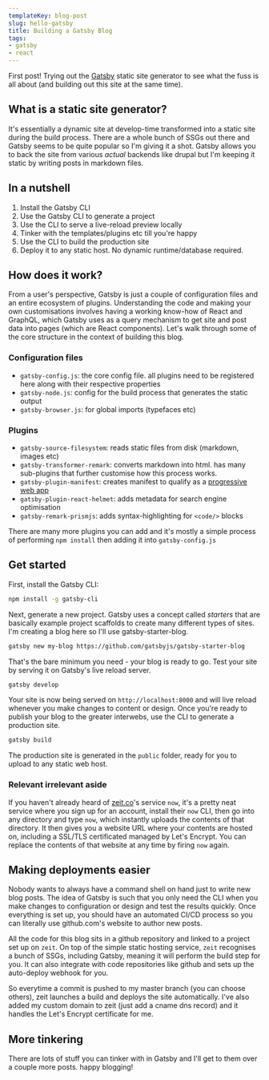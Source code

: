 ```yaml
---
templateKey: blog-post
slug: hello-gatsby
title: Building a Gatsby Blog
tags:
- gatsby
- react
---
```

First post! Trying out the [Gatsby](https://www.gatsbyjs.org/) static site generator to
see what the fuss is all about (and building out this site at the same time).

## What is a static site generator?
It's essentially a dynamic site at develop-time transformed into a static site during the
build process. There are a whole bunch of SSGs out there and Gatsby seems to be quite
popular so I'm giving it a shot. Gatsby allows you to back the site from various *actual*
backends like drupal but I'm keeping it static by writing posts in markdown files.

## In a nutshell
1. Install the Gatsby CLI
2. Use the Gatsby CLI to generate a project
3. Use the CLI to serve a live-reload preview locally
4. Tinker with the templates/plugins etc till you're happy
5. Use the CLI to build the production site
6. Deploy it to any static host. No dynamic runtime/database required.

## How does it work?
From a user's perspective, Gatsby is just a couple of configuration files and an entire
ecosystem of plugins. Understanding the code and making your own customisations involves
having a working know-how of React and GraphQL, which Gatsby uses as a query mechanism to
get site and post data into pages (which are React components). Let's walk through some of
the core structure in the context of building this blog.

### Configuration files
* `gatsby-config.js`: the core config file. all plugins need to be registered here along
                      with their respective properties
* `gatsby-node.js`: config for the build process that generates the static output
* `gatsby-browser.js`: for global imports (typefaces etc)

### Plugins
* `gatsby-source-filesystem`: reads static files from disk (markdown, images etc)
* `gatsby-transformer-remark`: converts markdown into html. has many sub-plugins that
                               further customise how this process works.
* `gatsby-plugin-manifest`: creates manifest to qualify as a
                            [progressive web app](https://web.dev/progressive-web-apps)
* `gatsby-plugin-react-helmet`: adds metadata for search engine optimisation
* `gatsby-remark-prismjs`: adds syntax-highlighting for `<code/>` blocks

There are many more plugins you can add and it's mostly a simple process of performing
`npm install` then adding it into `gatsby-config.js`

## Get started
First, install the Gatsby CLI:
```bash
npm install -g gatsby-cli
```
Next, generate a new project. Gatsby uses a concept called *starters* that are basically
example project scaffolds to create many different types of sites. I'm creating a blog
here so I'll use gatsby-starter-blog.
```bash
gatsby new my-blog https://github.com/gatsbyjs/gatsby-starter-blog
```
That's the bare minimum you need - your blog is ready to go. Test your site by serving it
on Gatsby's live reload server.
```bash
gatsby develop
```
Your site is now being served on `http://localhost:8000` and will live reload whenever you
make changes to content or design. Once you're ready to publish your blog to the greater
interwebs, use the CLI to generate a production site.
```bash
gatsby build
```
The production site is generated in the `public` folder, ready for you to upload to any
static web host.

### Relevant irrelevant aside
If you haven't already heard of [zeit.co](https://zeit.co)'s service `now`, it's a pretty
neat service where you sign up for an account, install their `now` CLI, then go into any
directory and type `now`, which instantly uploads the contents of that directory. It then
gives you a website URL where your contents are hosted on, including a SSL/TLS
certificated managed by Let's Encrypt. You can replace the contents of that website at any
time by firing `now` again.

## Making deployments easier
Nobody wants to always have a command shell on hand just to write new blog posts. The idea
of Gatsby is such that you only need the CLI when you make changes to configuration or
design and test the results quickly. Once everything is set up, you should have an
automated CI/CD process so you can literally use github.com's website to author new posts.

All the code for this blog sits in a github repository and linked to a project set up on
`zeit`. On top of the simple static hosting service, `zeit` recognises a bunch of SSGs,
including Gatsby, meaning it will perform the build step for you. It can also integrate
with code repositories like github and sets up the auto-deploy webhook for you.

So everytime a commit is pushed to my master branch (you can choose others), zeit launches
a build and deploys the site automatically. I've also added my custom domain to zeit (just
add a cname dns record) and it handles the Let's Encrypt certificate for me.

## More tinkering
There are lots of stuff you can tinker with in Gatsby and I'll get to them over a couple
more posts. happy blogging!
